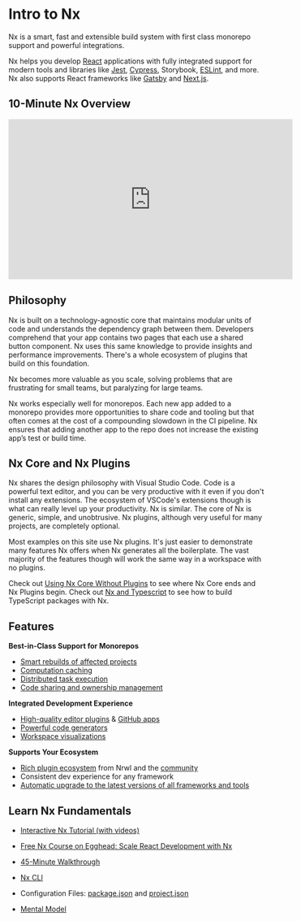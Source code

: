 # Intro to Nx

Nx is a smart, fast and extensible build system with first class monorepo support and powerful integrations.

Nx helps you develop [React](/{{framework}}/react/overview) applications with fully integrated support for modern tools
and libraries like [Jest](/{{framework}}/jest/overview), [Cypress](/{{framework}}/cypress/overview),
Storybook, [ESLint](/{{framework}}/linter/eslint), and more. Nx also supports React
frameworks like [Gatsby](/{{version}}/react/gatsby/overview) and [Next.js](/{{version}}/react/guides/nextjs).

## 10-Minute Nx Overview

<iframe width="560" height="315" src="https://www.youtube.com/embed/sNz-4PUM0k8" frameborder="0" allow="accelerometer; autoplay; clipboard-write; encrypted-media; gyroscope; picture-in-picture; fullscreen"></iframe>

## Philosophy

Nx is built on a technology-agnostic core that maintains modular units of code and understands the dependency graph
between them. Developers comprehend that your app contains two pages that each use a shared button component. Nx uses
this same knowledge to provide insights and performance improvements. There's a whole ecosystem of plugins that build on
this foundation.

Nx becomes more valuable as you scale, solving problems that are frustrating for small teams, but paralyzing for large
teams.

Nx works especially well for monorepos. Each new app added to a monorepo
provides more opportunities to share code and tooling but that often comes at the cost of a compounding slowdown in the
CI pipeline. Nx ensures that adding another app to the repo does not increase the existing app’s test or build time.

## Nx Core and Nx Plugins

Nx shares the design philosophy with Visual Studio Code. Code is a powerful text editor, and you can be very productive
with it even if you don't install any extensions. The ecosystem of VSCode's extensions though is what can really level
up your productivity. Nx is similar. The core of Nx is generic, simple, and unobtrusive. Nx plugins, although very
useful for many projects, are completely optional.

Most examples on this site use Nx plugins. It's just easier to demonstrate many features Nx offers when Nx generates all
the boilerplate. The vast majority of the features though will work the same way in a workspace with no plugins.

Check out [Using Nx Core Without Plugins](/{{framework}}/getting-started/nx-core) to see where Nx Core ends and Nx Plugins
begin. Check out [Nx and Typescript](/{{framework}}/getting-started/nx-and-typescript) to see how to build TypeScript packages with Nx.

## Features

**Best-in-Class Support for Monorepos**

- [Smart rebuilds of affected projects](/{{framework}}/using-nx/affected)
- [Computation caching](/{{framework}}/using-nx/caching)
- [Distributed task execution](/{{framework}}/using-nx/dte)
- [Code sharing and ownership management](/{{framework}}/structure/monorepo-tags)

**Integrated Development Experience**

- [High-quality editor plugins](/{{framework}}/using-nx/console) & [GitHub apps](https://github.com/apps/nx-cloud)
- [Powerful code generators](/{{framework}}/generators/using-schematics)
- [Workspace visualizations](/{{framework}}/structure/dependency-graph)

**Supports Your Ecosystem**

- [Rich plugin ecosystem](/{{framework}}/getting-started/nx-devkit) from Nrwl and the [community](/community)
- Consistent dev experience for any framework
- [Automatic upgrade to the latest versions of all frameworks and tools](/{{framework}}/using-nx/updating-nx)

## Learn Nx Fundamentals

- [Interactive Nx Tutorial (with videos)](/default/react-tutorial/01-create-application)

- [Free Nx Course on Egghead: Scale React Development with Nx](https://egghead.io/playlists/scale-react-development-with-nx-4038)
- [45-Minute Walkthrough](https://www.youtube.com/watch?v=jCf92IyR-GE)
- [Nx CLI](/{{framework}}/using-nx/nx-cli)
- Configuration Files: [package.json](/{{framework}}/configuration/packagejson) and [project.json](/{{framework}}/configuration/projectjson)
- [Mental Model](/{{framework}}/using-nx/mental-model)
